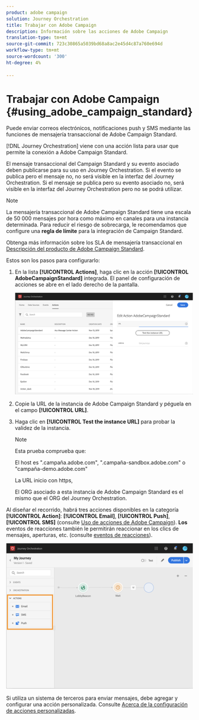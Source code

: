 ```yaml
---
product: adobe campaign
solution: Journey Orchestration
title: Trabajar con Adobe Campaign
description: Información sobre las acciones de Adobe Campaign
translation-type: tm+mt
source-git-commit: 723c30865a5039bd68a8ac2e45d4c87a760e694d
workflow-type: tm+mt
source-wordcount: '300'
ht-degree: 4%

---
```



# Trabajar con Adobe Campaign {#using_adobe_campaign_standard}

Puede enviar correos electrónicos, notificaciones push y SMS mediante las funciones de mensajería transaccional de Adobe Campaign Standard.

[!DNL Journey Orchestration] viene con una acción lista para usar que permite la conexión a Adobe Campaign Standard.

El mensaje transaccional del Campaign Standard y su evento asociado deben publicarse para su uso en Journey Orchestration. Si el evento se publica pero el mensaje no, no será visible en la interfaz del Journey Orchestration. Si el mensaje se publica pero su evento asociado no, será visible en la interfaz del Journey Orchestration pero no se podrá utilizar.

>[!NOTE]
>
>La mensajería transaccional de Adobe Campaign Standard tiene una escala de 50 000 mensajes por hora como máximo en canales para una instancia determinada. Para reducir el riesgo de sobrecarga, le recomendamos que configure una **regla de límite** para la integración de Campaign Standard.
>
>Obtenga más información sobre los SLA de mensajería transaccional en [Descripción del producto de Adobe Campaign Standard](https://helpx.adobe.com/legal/product-descriptions/campaign-standard.html).

Estos son los pasos para configurarlo:

1. En la lista **[!UICONTROL Actions]**, haga clic en la acción **[!UICONTROL AdobeCampaignStandard]** integrada. El panel de configuración de acciones se abre en el lado derecho de la pantalla.

   ![](../assets/actioncampaign.png)

1. Copie la URL de la instancia de Adobe Campaign Standard y péguela en el campo **[!UICONTROL URL]**.

1. Haga clic en **[!UICONTROL Test the instance URL]** para probar la validez de la instancia.

   >[!NOTE]
   >
   >Esta prueba comprueba que:
   >
   >El host es &quot;.campaña.adobe.com&quot;, &quot;.campaña-sandbox.adobe.com&quot; o &quot;campaña-demo.adobe.com&quot;
   >
   >La URL inicio con https,
   >
   >El ORG asociado a esta instancia de Adobe Campaign Standard es el mismo que el ORG del Journey Orchestration.

Al diseñar el recorrido, habrá tres acciones disponibles en la categoría **[!UICONTROL Action]**: **[!UICONTROL Email]**, **[!UICONTROL Push]**, **[!UICONTROL SMS]** (consulte [Uso de acciones de Adobe Campaign](../building-journeys/using-adobe-campaign-actions.md)). **Los** eventos de reacciones también le permitirán reaccionar en los clics de mensajes, aperturas, etc. (consulte [eventos de reacciones](../building-journeys/reaction-events.md)).

![](../assets/journey58.png)

Si utiliza un sistema de terceros para enviar mensajes, debe agregar y configurar una acción personalizada. Consulte [Acerca de la configuración de acciones personalizadas](../action/about-custom-action-configuration.md).
